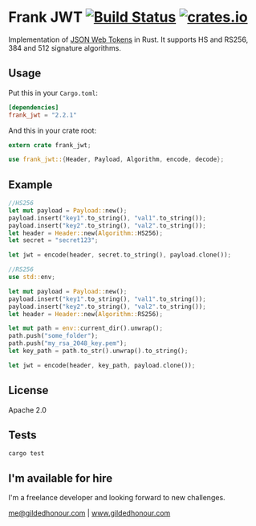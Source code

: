 Frank JWT [![Build Status](https://travis-ci.org/GildedHonour/frank_jwt.svg)](https://travis-ci.org/GildedHonour/frank_jwt) [![crates.io](https://img.shields.io/crates/v/frank_jwt.svg)](https://crates.io/crates/frank_jwt)
================================================

Implementation of [JSON Web Tokens](http://jwt.io) in Rust. It supports HS and RS256, 384 and 512 signature algorithms.

## Usage

Put this in your `Cargo.toml`:

```toml
[dependencies]
frank_jwt = "2.2.1"
```

And this in your crate root:

```rust
extern crate frank_jwt;

use frank_jwt::{Header, Payload, Algorithm, encode, decode};
```

## Example

```rust
//HS256
let mut payload = Payload::new();
payload.insert("key1".to_string(), "val1".to_string());
payload.insert("key2".to_string(), "val2".to_string());
let header = Header::new(Algorithm::HS256);
let secret = "secret123";

let jwt = encode(header, secret.to_string(), payload.clone());

//RS256
use std::env;

let mut payload = Payload::new();
payload.insert("key1".to_string(), "val1".to_string());
payload.insert("key2".to_string(), "val2".to_string());
let header = Header::new(Algorithm::RS256);

let mut path = env::current_dir().unwrap();
path.push("some_folder");
path.push("my_rsa_2048_key.pem");
let key_path = path.to_str().unwrap().to_string();

let jwt = encode(header, key_path, payload.clone());
```

## License

Apache 2.0

## Tests

```shell
cargo test
```

## I'm available for hire
I'm a freelance developer and looking forward to new challenges.

me@gildedhonour.com | www.gildedhonour.com